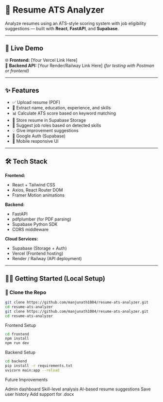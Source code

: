 # 📄 Resume ATS Analyzer

Analyze resumes using an ATS-style scoring system with job eligibility suggestions — built with **React**, **FastAPI**, and **Supabase**.

---

## 🚀 Live Demo

🌐 **Frontend:** [Your Vercel Link Here]  
🧠 **Backend API:** [Your Render/Railway Link Here] *(for testing with Postman or frontend)*

---

## ✨ Features

- ✅ Upload resume (PDF)
- 🧠 Extract name, education, experience, and skills
- 📊 Calculate ATS score based on keyword matching
- 📂 Store resume in Supabase Storage
- 🧠 Suggest job roles based on detected skills
- 💡 Give improvement suggestions
- 🔐 Google Auth (Supabase)
- 📱 Mobile responsive UI

---

## 🛠 Tech Stack

**Frontend:**
- React + Tailwind CSS
- Axios, React Router DOM
- Framer Motion animations

**Backend:**
- FastAPI
- pdfplumber (for PDF parsing)
- Supabase Python SDK
- CORS middleware

**Cloud Services:**
- Supabase (Storage + Auth)
- Vercel (Frontend hosting)
- Render / Railway (API deployment)

---

## 🧑‍💻 Getting Started (Local Setup)
### 🔹 Clone the Repo
```bash
git clone https://github.com/manjunath1004/resume-ats-analyzer.git
cd resume-ats-analyzer
git clone https://github.com/manjunath1004/resume-ats-analyzer.git
cd resume-ats-analyzer
```

Frontend Setup
```bash
cd frontend
npm install
npm run dev
```

Backend Setup
``` bash
cd backend
pip install -r requirements.txt
uvicorn main:app --reload
```
 Future Improvements
 
 Admin dashboard
 Skill-level analysis
 AI-based resume suggestions
 Save user history
 Add support for .docx
